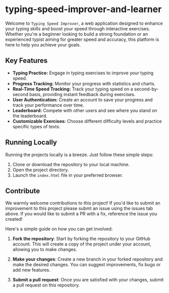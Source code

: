 # typing-speed-improver-and-learner

Welcome to `Typing Speed Improver`, a web application designed to enhance your typing skills and boost your speed through interactive exercises. Whether you're a beginner looking to build a strong foundation or an experienced typist aiming for greater speed and accuracy, this platform is here to help you achieve your goals.

## Key Features

- **Typing Practice:** Engage in typing exercises to improve your typing speed.
- **Progress Tracking:** Monitor your progress with statistics and charts.
- **Real-Time Speed Tracking:** Track your typing speed on a second-by-second basis, providing instant feedback during exercises.
- **User Authentication:** Create an account to save your progress and track your performance over time.
- **Leaderboard:** Compete with other users and see where you stand on the leaderboard.
- **Customizable Exercises:** Choose different difficulty levels and practice specific types of texts.

## Running Locally

Running the projects locally is a breeze. Just follow these simple steps:

1. Clone or download the repository to your local machine.
2. Open the project directory.
3. Launch the `index.html` file in your preferred browser.

## Contribute

We warmly welcome contributions to this project! If you'd like to submit an improvement to this project please submt an issue using the issues tab above. If you would like to submit a PR with a fix, reference the issue you created! 

Here's a simple guide on how you can get involved:

1. **Fork the repository**: Start by forking the repository to your GitHub account. This will create a copy of the project under your account, allowing you to make changes.

2. **Make your changes**: Create a new branch in your forked repository and make the desired changes. You can suggest improvements, fix bugs or add new features.

3. **Submit a pull request**: Once you are satisfied with your changes, submit a pull request on this repository.

